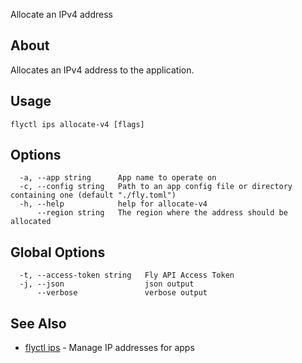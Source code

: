 <p class="font-medium tracking-tight text-gray-400 text-lg -mt-4 mb-9 pb-5 border-b">
  Allocate an IPv4 address
</p>

## About

Allocates an IPv4 address to the application.

## Usage

~~~
flyctl ips allocate-v4 [flags]
~~~

## Options

~~~
  -a, --app string      App name to operate on
  -c, --config string   Path to an app config file or directory containing one (default "./fly.toml")
  -h, --help            help for allocate-v4
      --region string   The region where the address should be allocated
~~~

## Global Options

~~~
  -t, --access-token string   Fly API Access Token
  -j, --json                  json output
      --verbose               verbose output
~~~

## See Also

* [flyctl ips](/docs/flyctl/ips/)	 - Manage IP addresses for apps

